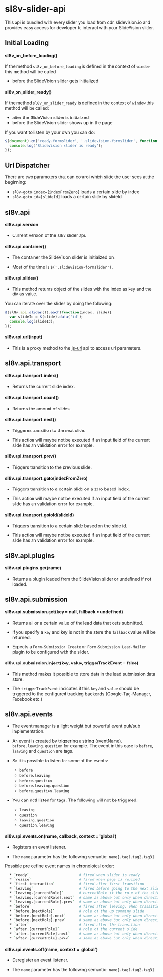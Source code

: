 # sl8v-slider-api
This api is bundled with every slider you load from cdn.slidevision.io and provides easy access for developer to interact with your SlideVision slider.

## Initial Loading
#### sl8v_on_before_loading()
If the method `sl8v_on_before_loading` is defined in the context of `window` this method will be called 
* before the SlideVision slider gets initialized

#### sl8v_on_slider_ready()
If the method `sl8v_on_slider_ready` is defined in the context of `window` this method will be called:
* after the SlideVision slider is initialized
* before the SlideVision slider shows up in the page

If you want to listen by your own you can do:
```javascript
$(document).on('ready.formslider', '.slidevision-formslider', function(){
  console.log('SlideVision slider is ready');
});
```

## Url Dispatcher
There are two parameters that can control which slide the user sees at the beginning:
* `sl8v-goto-index=[indexFromZero]` loads a certain slide by index
* `sl8v-goto-id=[slideId]` loads a certain slide by slideId

## sl8v.api
#### sl8v.api.version
* Current version of the sl8v slider api.

#### sl8v.api.container()
* The container the SlideVision slider is initialized on.

* Most of the time is `$('.slidevision-formslider')`.

#### sl8v.api.slides()
* This method returns object of the slides with the index as key and the div as value.

You can iterate over the slides by doing the following:
```javascript
$(sl8v.api.slides()).each(function(index, slide){
  var slideId = $(slide).data('id');
  console.log(slideId);
});
```

#### sl8v.api.url(input)
* This is a proxy method to the [js-url](https://github.com/websanova/js-url) api to access url parameters.


## sl8v.api.transport
#### sl8v.api.transport.index()
* Returns the current slide index.

#### sl8v.api.transport.count()
* Returns the amount of slides.

#### sl8v.api.transport.next()
* Triggeres transition to the next slide.

* This action will maybe not be executed if an input field of the current slide has an validation error for example.

#### sl8v.api.transport.prev()
* Triggers transition to the previous slide.

#### sl8v.api.transport.goto(indexFromZero)
* Triggers transition to a certain slide on a zero based index.

* This action will maybe not be executed if an input field of the current slide has an validation error for example.

#### sl8v.api.transport.gotoId(slideId)
* Triggers transition to a certain slide based on the slide id.

* This action will maybe not be executed if an input field of the current slide has an validation error for example.

## sl8v.api.plugins
#### sl8v.api.plugins.get(name)
* Returns a plugin loaded from the SlideVision slider or undefined if not loaded.

## sl8v.api.submission
#### sl8v.api.submission.get(key = null, fallback = undefined)
* Returns all or a certain value of the lead data that gets submitted.

* If you specify a `key` and key is not in the store the `fallback` value will be returned.

* Expects a `Form-Submission Create` or `Form-Submission Lead-Mailer` plugin to be configured with the slider.

#### sl8v.api.submission.inject(key, value, triggerTrackEvent = false)
* This method makes it possible to store data in the lead submission data store.

* The `triggerTrackEvent` indicates if this `key` and `value` should be triggered to the configured tracking backends (Google-Tag-Manager, Facebook etc.)

## sl8v.api.events
*  The event manager is a light weight but powerful event pub/sub implementation.

*  An event is created by triggering a string (eventName). `before.leaving.question` for example. The event in this case is `before`, `leaving` and `question` are tags.

* So it is possible to listen for some of the events:
  * `before`
  * `before.leaving`
  * `before.question`
  * `before.leaving.question`
  * `before.question.leaving`

* You can not! listen for tags. The following will not be triggered:
  * `leaving`
  * `question`
  * `leaving.question`
  * `question.leaving`

#### sl8v.api.events.on(name, callback, context = 'global')
* Registers an event listener.

* The `name` parameter has the following semantic: `name[.tag1.tag2.tag3]`

Possible pre define event names in chronoloical order:
```bash
  * `ready`                       # fired when slider is ready
  * `resize`                      # fired when page is resized
  * `first-interaction`           # fired after first transition
  * `leaving`                     # fired before going to the next slide, can stop transition
  * `leaving.[currentRole]`       # currentRole it the role of the slide, a plugin can listen only listen for `leaving.zipcode`
  * `leaving.[currentRole].next`  # same as above but only when direction forward
  * `leaving.[currentRole].prev`  # same as above but only when direction backward
  * `before`                      # fired after leaving, when transition is allowed
  * `before.[nextRole]`           # role of the up comming slide
  * `before.[nextRole].next`      # same as above but only when direction forward
  * `before.[nextRole].prev`      # same as above but only when direction backward
  * `after`                       # fired after the transition
  * `after.[currentRole]`         # role of the current slide
  * `after.[currentRole].next`    # same as above but only when direction forward
  * `after.[currentRole].prev`    # same as above but only when direction backward
```

#### sl8v.api.events.off(name, context = 'global')
* Deregister an event listener.

*  The `name` parameter has the following semantic: `name[.tag1.tag2.tag3]`
